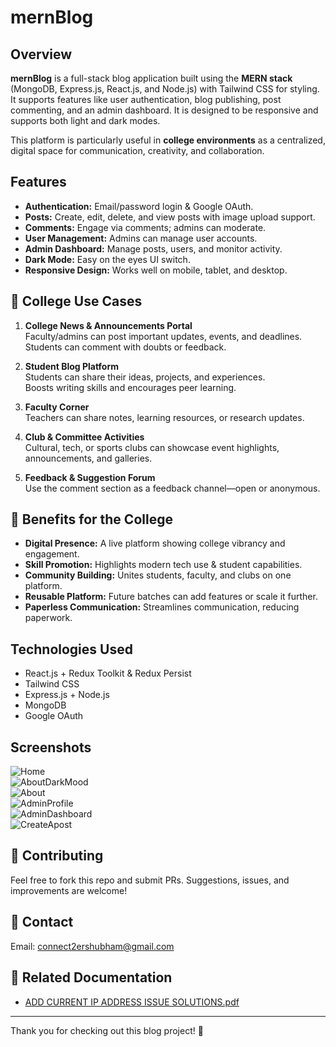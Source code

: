 # mernBlog

## Overview

**mernBlog** is a full-stack blog application built using the **MERN stack** (MongoDB, Express.js, React.js, and Node.js) with Tailwind CSS for styling. It supports features like user authentication, blog publishing, post commenting, and an admin dashboard. It is designed to be responsive and supports both light and dark modes.

This platform is particularly useful in **college environments** as a centralized, digital space for communication, creativity, and collaboration.

## Features

- **Authentication:** Email/password login & Google OAuth.
- **Posts:** Create, edit, delete, and view posts with image upload support.
- **Comments:** Engage via comments; admins can moderate.
- **User Management:** Admins can manage user accounts.
- **Admin Dashboard:** Manage posts, users, and monitor activity.
- **Dark Mode:** Easy on the eyes UI switch.
- **Responsive Design:** Works well on mobile, tablet, and desktop.

## 📘 College Use Cases

1. **College News & Announcements Portal**  
   Faculty/admins can post important updates, events, and deadlines.  
   Students can comment with doubts or feedback.

2. **Student Blog Platform**  
   Students can share their ideas, projects, and experiences.  
   Boosts writing skills and encourages peer learning.

3. **Faculty Corner**  
   Teachers can share notes, learning resources, or research updates.

4. **Club & Committee Activities**  
   Cultural, tech, or sports clubs can showcase event highlights, announcements, and galleries.

5. **Feedback & Suggestion Forum**  
   Use the comment section as a feedback channel—open or anonymous.

## 🎯 Benefits for the College

- **Digital Presence:** A live platform showing college vibrancy and engagement.
- **Skill Promotion:** Highlights modern tech use & student capabilities.
- **Community Building:** Unites students, faculty, and clubs on one platform.
- **Reusable Platform:** Future batches can add features or scale it further.
- **Paperless Communication:** Streamlines communication, reducing paperwork.

## Technologies Used

- React.js + Redux Toolkit & Redux Persist
- Tailwind CSS
- Express.js + Node.js
- MongoDB
- Google OAuth

## Screenshots

![Home](https://github.com/ErShubham4u/mernBlog/assets/100616631/9c87d6f2-24ad-4703-9464-3dcafc24b293)  
![AboutDarkMood](https://github.com/ErShubham4u/mernBlog/assets/100616631/a3d01003-1c54-44df-80fe-747e7752f646)  
![About](https://github.com/ErShubham4u/mernBlog/assets/100616631/5ead948e-db49-4697-985e-23d609fa640a)  
![AdminProfile](https://github.com/ErShubham4u/mernBlog/assets/100616631/6646f48a-59b5-4cc8-81bd-4fa882b43ad4)  
![AdminDashboard](https://github.com/ErShubham4u/mernBlog/assets/100616631/d1d30899-09b5-493f-a2b3-6c4c353e6eac)  
![CreateApost](https://github.com/ErShubham4u/mernBlog/assets/100616631/42e718bd-0932-41a1-bc83-2274e0ed439a)

## 🤝 Contributing

Feel free to fork this repo and submit PRs. Suggestions, issues, and improvements are welcome!

## 📩 Contact

Email: [connect2ershubham@gmail.com](mailto:connect2ershubham@gmail.com)

## 📄 Related Documentation

- [ADD CURRENT IP ADDRESS ISSUE SOLUTIONS.pdf](https://github.com/user-attachments/files/20042679/ADD.CURRENT.IP.ADDRESS.ISSUE.SOLUTIONS.pdf)

---

Thank you for checking out this blog project! 🚀
